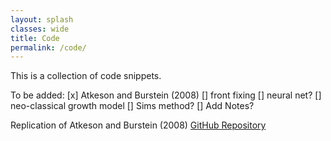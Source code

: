 ```yaml
---
layout: splash
classes: wide
title: Code
permalink: /code/
---
```


This is a collection of code snippets.

To be added:
[x] Atkeson and Burstein (2008)
[] front fixing
[] neural net?
[] neo-classical growth model
[] Sims method?
[] Add Notes?

Replication of Atkeson and Burstein (2008) [GitHub Repository](https://github.com/sjhobler/AtkesonBursteinCanonical)